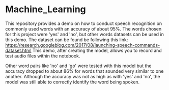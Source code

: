 # Machine_Learning
This repository provides a demo on how to conduct speech recognition on commonly used words with an accuracy of about 95%. The words chosen for this project were 'yes' and 'no', but other words datasets can be used in this demo. The dataset can be found be following this link:
https://research.googleblog.com/2017/08/launching-speech-commands-dataset.html
This demo, after creating the model, allows you to record and test audio files within the notebook.

Other word pairs like 'no' and 'go' were tested with this model but the accuracy dropped to about 86% for words that sounded very similar to one another. Although the accuracy was not as high as with 'yes' and 'no', the model was still able to correctly identify the word being spoken.
